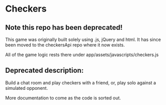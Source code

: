 # Checkers

## Note this repo has been deprecated!

This game was originally built solely using .js, jQuery and html.  It has since been moved to the checkersApi repo where it now exists.

All of the game logic rests there under app/assets/javascripts/checkers.js

Deprecated description:
-----------------------

Build a chat room and play checkers with a friend, or, play solo against a simulated opponent.

More documentation to come as the code is sorted out.
